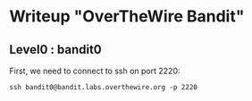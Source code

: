 # Writeup "OverTheWire Bandit"

## Level0 : bandit0 
First, we need to connect to ssh on port 2220: 
```
ssh bandit0@bandit.labs.overthewire.org -p 2220
```

